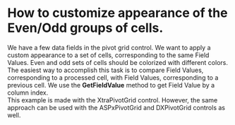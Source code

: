 # How to customize appearance of the Even/Odd groups of cells.


<p>We have a few data fields in the pivot grid control. We want to apply a custom appearance to a set of cells, corresponding to the same Field Values. Even and odd sets of cells should be colorized with different colors. <br />
The easiest way to accomplish this task is to compare Field Values, corresponding to a processed cell, with Field Values, corresponding to a previous cell. We use the <strong>GetFieldValue</strong> method to get Field Value by a column index.<br />
This example is made with the XtraPivotGrid control. However, the same approach can be used with the ASPxPivotGrid and DXPivotGrid controls as well.</p>

<br/>



